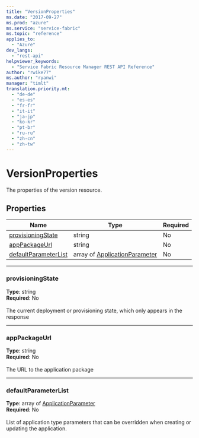 ```yaml
---
title: "VersionProperties"
ms.date: "2017-09-27"
ms.prod: "azure"
ms.service: "service-fabric"
ms.topic: "reference"
applies_to: 
  - "Azure"
dev_langs: 
  - "rest-api"
helpviewer_keywords: 
  - "Service Fabric Resource Manager REST API Reference"
author: "rwike77"
ms.author: "ryanwi"
manager: "timlt"
translation.priority.mt: 
  - "de-de"
  - "es-es"
  - "fr-fr"
  - "it-it"
  - "ja-jp"
  - "ko-kr"
  - "pt-br"
  - "ru-ru"
  - "zh-cn"
  - "zh-tw"
---
```

# VersionProperties

The properties of the version resource.

## Properties
| Name | Type | Required |
| --- | --- | --- |
| [provisioningState](#provisioningstate) | string | No |
| [appPackageUrl](#apppackageurl) | string | No |
| [defaultParameterList](#defaultparameterlist) | array of [ApplicationParameter](sfrp-2017-07-01-preview-model-applicationparameter.md) | No |

____
### provisioningState
__Type__: string <br/>
__Required__: No<br/>
<br/>
The current deployment or provisioning state, which only appears in the response

____
### appPackageUrl
__Type__: string <br/>
__Required__: No<br/>
<br/>
The URL to the application package

____
### defaultParameterList
__Type__: array of [ApplicationParameter](sfrp-2017-07-01-preview-model-applicationparameter.md) <br/>
__Required__: No<br/>
<br/>
List of application type parameters that can be overridden when creating or updating the application.

